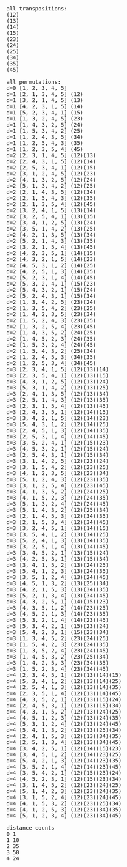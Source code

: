 <pre>
all transpositions:
(12)
(13)
(14)
(15)
(23)
(24)
(25)
(34)
(35)
(45)

all permutations:
d=0 [1, 2, 3, 4, 5] 
d=1 [2, 1, 3, 4, 5] (12)
d=1 [3, 2, 1, 4, 5] (13)
d=1 [4, 2, 3, 1, 5] (14)
d=1 [5, 2, 3, 4, 1] (15)
d=1 [1, 3, 2, 4, 5] (23)
d=1 [1, 4, 3, 2, 5] (24)
d=1 [1, 5, 3, 4, 2] (25)
d=1 [1, 2, 4, 3, 5] (34)
d=1 [1, 2, 5, 4, 3] (35)
d=1 [1, 2, 3, 5, 4] (45)
d=2 [2, 3, 1, 4, 5] (12)(13)
d=2 [2, 4, 3, 1, 5] (12)(14)
d=2 [2, 5, 3, 4, 1] (12)(15)
d=2 [3, 1, 2, 4, 5] (12)(23)
d=2 [4, 1, 3, 2, 5] (12)(24)
d=2 [5, 1, 3, 4, 2] (12)(25)
d=2 [2, 1, 4, 3, 5] (12)(34)
d=2 [2, 1, 5, 4, 3] (12)(35)
d=2 [2, 1, 3, 5, 4] (12)(45)
d=2 [3, 2, 4, 1, 5] (13)(14)
d=2 [3, 2, 5, 4, 1] (13)(15)
d=2 [3, 4, 1, 2, 5] (13)(24)
d=2 [3, 5, 1, 4, 2] (13)(25)
d=2 [4, 2, 1, 3, 5] (13)(34)
d=2 [5, 2, 1, 4, 3] (13)(35)
d=2 [3, 2, 1, 5, 4] (13)(45)
d=2 [4, 2, 3, 5, 1] (14)(15)
d=2 [4, 3, 2, 1, 5] (14)(23)
d=2 [4, 5, 3, 1, 2] (14)(25)
d=2 [4, 2, 5, 1, 3] (14)(35)
d=2 [5, 2, 3, 1, 4] (14)(45)
d=2 [5, 3, 2, 4, 1] (15)(23)
d=2 [5, 4, 3, 2, 1] (15)(24)
d=2 [5, 2, 4, 3, 1] (15)(34)
d=2 [1, 3, 4, 2, 5] (23)(24)
d=2 [1, 3, 5, 4, 2] (23)(25)
d=2 [1, 4, 2, 3, 5] (23)(34)
d=2 [1, 5, 2, 4, 3] (23)(35)
d=2 [1, 3, 2, 5, 4] (23)(45)
d=2 [1, 4, 3, 5, 2] (24)(25)
d=2 [1, 4, 5, 2, 3] (24)(35)
d=2 [1, 5, 3, 2, 4] (24)(45)
d=2 [1, 5, 4, 3, 2] (25)(34)
d=2 [1, 2, 4, 5, 3] (34)(35)
d=2 [1, 2, 5, 3, 4] (34)(45)
d=3 [2, 3, 4, 1, 5] (12)(13)(14)
d=3 [2, 3, 5, 4, 1] (12)(13)(15)
d=3 [4, 3, 1, 2, 5] (12)(13)(24)
d=3 [5, 3, 1, 4, 2] (12)(13)(25)
d=3 [2, 4, 1, 3, 5] (12)(13)(34)
d=3 [2, 5, 1, 4, 3] (12)(13)(35)
d=3 [2, 3, 1, 5, 4] (12)(13)(45)
d=3 [2, 4, 3, 5, 1] (12)(14)(15)
d=3 [3, 4, 2, 1, 5] (12)(14)(23)
d=3 [5, 4, 3, 1, 2] (12)(14)(25)
d=3 [2, 4, 5, 1, 3] (12)(14)(35)
d=3 [2, 5, 3, 1, 4] (12)(14)(45)
d=3 [3, 5, 2, 4, 1] (12)(15)(23)
d=3 [4, 5, 3, 2, 1] (12)(15)(24)
d=3 [2, 5, 4, 3, 1] (12)(15)(34)
d=3 [3, 1, 4, 2, 5] (12)(23)(24)
d=3 [3, 1, 5, 4, 2] (12)(23)(25)
d=3 [4, 1, 2, 3, 5] (12)(23)(34)
d=3 [5, 1, 2, 4, 3] (12)(23)(35)
d=3 [3, 1, 2, 5, 4] (12)(23)(45)
d=3 [4, 1, 3, 5, 2] (12)(24)(25)
d=3 [4, 1, 5, 2, 3] (12)(24)(35)
d=3 [5, 1, 3, 2, 4] (12)(24)(45)
d=3 [5, 1, 4, 3, 2] (12)(25)(34)
d=3 [2, 1, 4, 5, 3] (12)(34)(35)
d=3 [2, 1, 5, 3, 4] (12)(34)(45)
d=3 [3, 2, 4, 5, 1] (13)(14)(15)
d=3 [3, 5, 4, 1, 2] (13)(14)(25)
d=3 [5, 2, 4, 1, 3] (13)(14)(35)
d=3 [3, 2, 5, 1, 4] (13)(14)(45)
d=3 [3, 4, 5, 2, 1] (13)(15)(24)
d=3 [4, 2, 5, 3, 1] (13)(15)(34)
d=3 [3, 4, 1, 5, 2] (13)(24)(25)
d=3 [5, 4, 1, 2, 3] (13)(24)(35)
d=3 [3, 5, 1, 2, 4] (13)(24)(45)
d=3 [4, 5, 1, 3, 2] (13)(25)(34)
d=3 [4, 2, 1, 5, 3] (13)(34)(35)
d=3 [5, 2, 1, 3, 4] (13)(34)(45)
d=3 [4, 3, 2, 5, 1] (14)(15)(23)
d=3 [4, 3, 5, 1, 2] (14)(23)(25)
d=3 [4, 5, 2, 1, 3] (14)(23)(35)
d=3 [5, 3, 2, 1, 4] (14)(23)(45)
d=3 [5, 3, 4, 2, 1] (15)(23)(24)
d=3 [5, 4, 2, 3, 1] (15)(23)(34)
d=3 [1, 3, 4, 5, 2] (23)(24)(25)
d=3 [1, 5, 4, 2, 3] (23)(24)(35)
d=3 [1, 3, 5, 2, 4] (23)(24)(45)
d=3 [1, 4, 5, 3, 2] (23)(25)(34)
d=3 [1, 4, 2, 5, 3] (23)(34)(35)
d=3 [1, 5, 2, 3, 4] (23)(34)(45)
d=4 [2, 3, 4, 5, 1] (12)(13)(14)(15)
d=4 [5, 3, 4, 1, 2] (12)(13)(14)(25)
d=4 [2, 5, 4, 1, 3] (12)(13)(14)(35)
d=4 [2, 3, 5, 1, 4] (12)(13)(14)(45)
d=4 [4, 3, 5, 2, 1] (12)(13)(15)(24)
d=4 [2, 4, 5, 3, 1] (12)(13)(15)(34)
d=4 [4, 3, 1, 5, 2] (12)(13)(24)(25)
d=4 [4, 5, 1, 2, 3] (12)(13)(24)(35)
d=4 [5, 3, 1, 2, 4] (12)(13)(24)(45)
d=4 [5, 4, 1, 3, 2] (12)(13)(25)(34)
d=4 [2, 4, 1, 5, 3] (12)(13)(34)(35)
d=4 [2, 5, 1, 3, 4] (12)(13)(34)(45)
d=4 [3, 4, 2, 5, 1] (12)(14)(15)(23)
d=4 [3, 4, 5, 1, 2] (12)(14)(23)(25)
d=4 [5, 4, 2, 1, 3] (12)(14)(23)(35)
d=4 [3, 5, 2, 1, 4] (12)(14)(23)(45)
d=4 [3, 5, 4, 2, 1] (12)(15)(23)(24)
d=4 [4, 5, 2, 3, 1] (12)(15)(23)(34)
d=4 [3, 1, 4, 5, 2] (12)(23)(24)(25)
d=4 [5, 1, 4, 2, 3] (12)(23)(24)(35)
d=4 [3, 1, 5, 2, 4] (12)(23)(24)(45)
d=4 [4, 1, 5, 3, 2] (12)(23)(25)(34)
d=4 [4, 1, 2, 5, 3] (12)(23)(34)(35)
d=4 [5, 1, 2, 3, 4] (12)(23)(34)(45)

distance counts
0 1
1 10
2 35
3 50
4 24
</pre>
